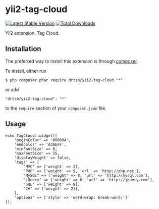 yii2-tag-cloud
==============

[![Latest Stable Version](https://poser.pugx.org/alexander-suter/yii2-tag-cloud/v/stable)](https://packagist.org/packages/alexander-suter/yii2-tag-cloud)
[![Total Downloads](https://poser.pugx.org/alexander-suter/yii2-tag-cloud/downloads)](https://packagist.org/packages/alexander-suter/yii2-tag-cloud)

Yii2 extension. Tag Cloud.

## Installation

The preferred way to install this extension is through [composer](http://getcomposer.org/download/).

To install, either run

```
$ php composer.phar require drtsb/yii2-tag-cloud "*"
```

or add

```
"drtsb/yii2-tag-cloud": "*"
```

to the ```require``` section of your `composer.json` file.

## Usage

~~~
echo TagCloud::widget([
    'beginColor' => '00089A',
    'endColor' => 'A3AEFF',
    'minFontSize' => 8,
    'maxFontSize' => 15,
    'displayWeight' => false,
    'tags' => [
        "MVC" => ['weight' => 2],
        "PHP" => ['weight' => 9, 'url' => 'http://php.net'],
        "MySQL" => ['weight' => 8, 'url' => 'http://mysql.com'],
        "jQuery" => ['weight' => 6, 'url' => 'http://jquery.com'],
        "SQL" => ['weight' => 9],
        "C#" => ['weight' => 2)],
    ],
    'options' => ['style' => 'word-wrap: break-word;']
]);
~~~
